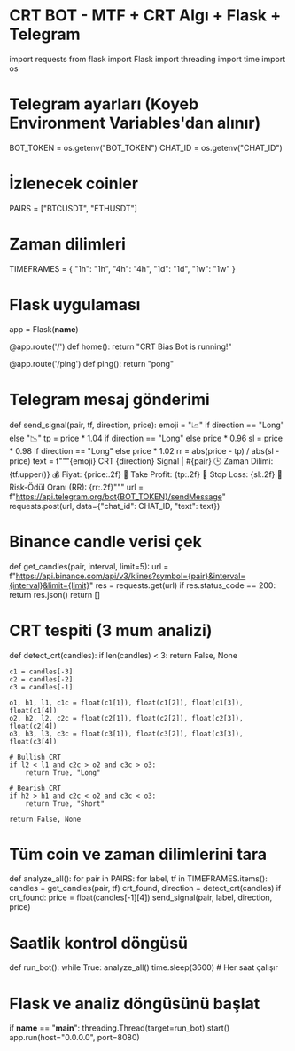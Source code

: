 # CRT BOT - MTF + CRT Algı + Flask + Telegram
import requests
from flask import Flask
import threading
import time
import os

# Telegram ayarları (Koyeb Environment Variables'dan alınır)
BOT_TOKEN = os.getenv("BOT_TOKEN")
CHAT_ID = os.getenv("CHAT_ID")

# İzlenecek coinler
PAIRS = ["BTCUSDT", "ETHUSDT"]

# Zaman dilimleri
TIMEFRAMES = {
    "1h": "1h",
    "4h": "4h",
    "1d": "1d",
    "1w": "1w"
}

# Flask uygulaması
app = Flask(__name__)

@app.route('/')
def home():
    return "CRT Bias Bot is running!"

@app.route('/ping')
def ping():
    return "pong"

# Telegram mesaj gönderimi
def send_signal(pair, tf, direction, price):
    emoji = "📈" if direction == "Long" else "📉"
    tp = price * 1.04 if direction == "Long" else price * 0.96
    sl = price * 0.98 if direction == "Long" else price * 1.02
    rr = abs(price - tp) / abs(sl - price)
    text = f"""{emoji} CRT {direction} Signal | #{pair}
🕒 Zaman Dilimi: {tf.upper()}
💰 Fiyat: {price:.2f}
🎯 Take Profit: {tp:.2f}
🛑 Stop Loss: {sl:.2f}
💎 Risk-Ödül Oranı (RR): {rr:.2f}"""
    url = f"https://api.telegram.org/bot{BOT_TOKEN}/sendMessage"
    requests.post(url, data={"chat_id": CHAT_ID, "text": text})

# Binance candle verisi çek
def get_candles(pair, interval, limit=5):
    url = f"https://api.binance.com/api/v3/klines?symbol={pair}&interval={interval}&limit={limit}"
    res = requests.get(url)
    if res.status_code == 200:
        return res.json()
    return []

# CRT tespiti (3 mum analizi)
def detect_crt(candles):
    if len(candles) < 3:
        return False, None

    c1 = candles[-3]
    c2 = candles[-2]
    c3 = candles[-1]

    o1, h1, l1, c1c = float(c1[1]), float(c1[2]), float(c1[3]), float(c1[4])
    o2, h2, l2, c2c = float(c2[1]), float(c2[2]), float(c2[3]), float(c2[4])
    o3, h3, l3, c3c = float(c3[1]), float(c3[2]), float(c3[3]), float(c3[4])

    # Bullish CRT
    if l2 < l1 and c2c > o2 and c3c > o3:
        return True, "Long"

    # Bearish CRT
    if h2 > h1 and c2c < o2 and c3c < o3:
        return True, "Short"

    return False, None

# Tüm coin ve zaman dilimlerini tara
def analyze_all():
    for pair in PAIRS:
        for label, tf in TIMEFRAMES.items():
            candles = get_candles(pair, tf)
            crt_found, direction = detect_crt(candles)
            if crt_found:
                price = float(candles[-1][4])
                send_signal(pair, label, direction, price)

# Saatlik kontrol döngüsü
def run_bot():
    while True:
        analyze_all()
        time.sleep(3600)  # Her saat çalışır

# Flask ve analiz döngüsünü başlat
if __name__ == "__main__":
    threading.Thread(target=run_bot).start()
    app.run(host="0.0.0.0", port=8080)
